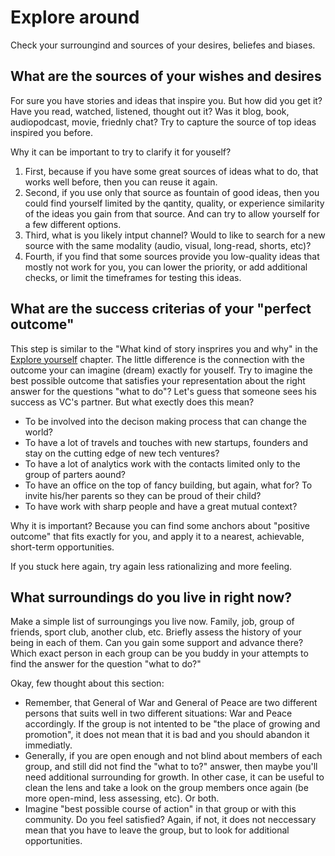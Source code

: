 # Explore around
Check your surroungind and sources of your desires, beliefes and biases.

## What are the sources of your wishes and desires

For sure you have stories and ideas that inspire you. But how did you get it? Have you read, watched, listened, thought out it? Was it blog, book, audiopodcast, movie, friednly chat? Try to capture the source of top ideas inspired you before. 

Why it can be important to try to clarify it for youself? 
1. First, because if you have some great sources of ideas what to do, that works well before, then you can reuse it again. 
2. Second, if you use only that source as fountain of good ideas, then you could find yourself limited by the qantity, quality, or experience similarity of the ideas you gain from that source. And can try to allow yourself for a few different options. 
3. Third, what is you likely intput channel? Would to like to search for a new source with the same modality (audio, visual, long-read, shorts, etc)? 
4. Fourth, if you find that some sources provide you low-quality ideas that mostly not work for you, you can lower the priority, or add additional checks, or limit the timeframes for testing this ideas. 

## What are the success criterias of your "perfect outcome"
This step is similar to the "What kind of story insprires you and why" in the [Explore yourself](/explore_yourself.md) chapter. The little difference is the connection with the outcome your can imagine (dream) exactly for youself. 
Try to imagine the best possible outcome that satisfies your representation about the right answer for the questions "what to do"?  Let's guess that someone sees his success as VC's partner. But what exectly does this mean? 
* To be involved into the decison making process that can change the world? 
* To have a lot of travels and touches with new startups, founders and stay on the cutting edge of new tech ventures?
* To have a lot of analytics work with the contacts limited only to the group of parters aound? 
* To have an office on the top of fancy building, but again, what for? To invite his/her parents so they can be proud of their child? 
* To have work with sharp people and have a great mutual context? 

Why it is important? Because you can find some anchors about "positive outcome" that fits exactly for you, and apply it to a nearest, achievable, short-term opportunities. 

If you stuck here again, try again less rationalizing and more feeling. 

## What surroundings do you live in right now? 
Make a simple list of surroungings you live now. Family, job, group of friends, sport club, another club, etc. Briefly assess the history of your being in each of them. Can you gain some support and advance there? Which exact person in each group can be you buddy in your attempts to find the answer for the question "what to do?" 

Okay, few thought about this section:
* Remember, that General of War and General of Peace are two different persons that suits well in two different situations: War and Peace accordingly. If the group is not intented to be "the place of growing and promotion", it does not mean that it is bad and you should abandon it immediatly. 
* Generally, if you are open enough and not blind about members of each group, and still did not find the "what to to?" answer, then maybe you'll need additional surrounding for growth. In other case, it can be useful to clean the lens and take a look on the group members once again (be more open-mind, less assessing, etc). Or both. 
* Imagine "best possible course of action" in that group or with this community. Do you feel satisfied? Again, if not, it does not neccessary mean that you have to leave the group, but to look for additional opportunities. 




